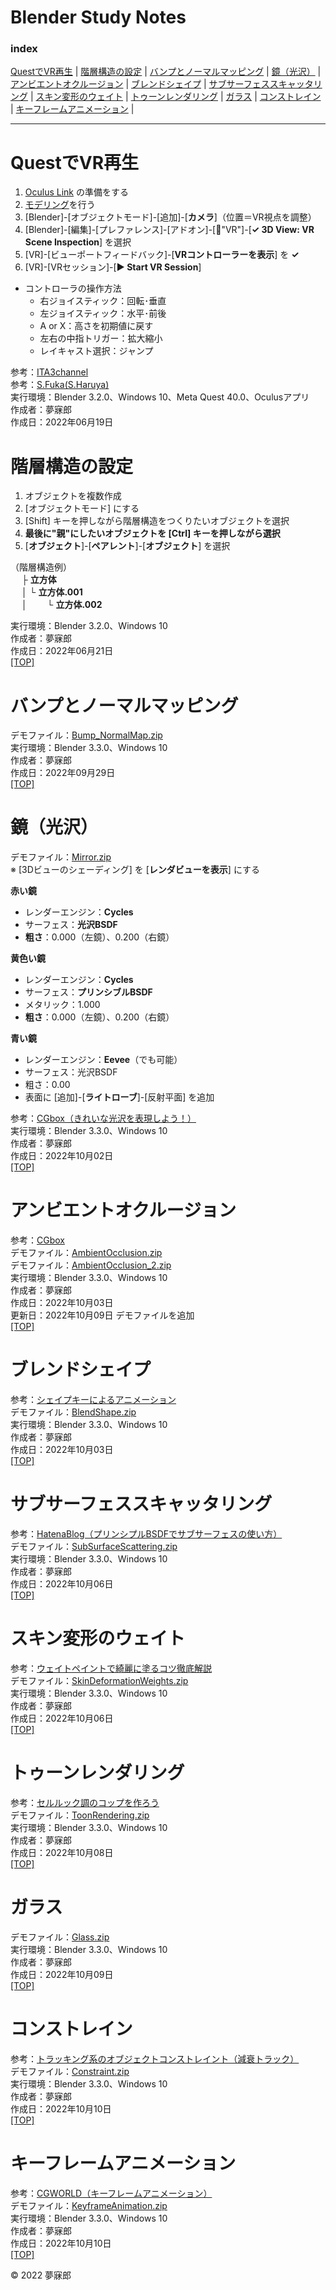 # Blender Study Notes<a id="TOP"></a>

### <b>index</b>

[QuestでVR再生](#220601) | [階層構造の設定](#220602) | [バンプとノーマルマッピング](#220901) | [鏡（光沢）](#221002) | [アンビエントオクルージョン](#221003) | [ブレンドシェイプ](#221003-2) | [サブサーフェススキャッタリング](#221006) | [スキン変形のウェイト](#221006-2) | [トゥーンレンダリング](#221008) | [ガラス](#221009) | [コンストレイン](#221010) | [キーフレームアニメーション](#221010-2) |
***


<a name="220601"></a>
# <b>QuestでVR再生</b>

1. [Oculus Link](https://github.com/mubirou/Unity3D/tree/master/study-notes#oculus-link%E3%81%AE%E6%BA%96%E5%82%99) の準備をする
1. [モデリング](https://github.com/mubirou/Blender/tree/master/introduction#014-%E3%83%86%E3%82%AF%E3%83%8B%E3%83%83%E3%82%AF%E3%83%92%E3%83%B3%E3%83%881)を行う
1. [Blender]-[オブジェクトモード]-[追加]-[**カメラ**]（位置＝VR視点を調整）
1. [Blender]-[編集]-[プレファレンス]-[アドオン]-[🔎"VR"]-[**✓ 3D View: VR Scene Inspection**] を選択
1. [VR]-[ビューポートフィードバック]-[**VRコントローラーを表示**] を **✓**
1. [VR]-[VRセッション]-[**▶ Start VR Session**]

* コントローラの操作方法
    * 右ジョイスティック：回転･垂直
    * 左ジョイスティック：水平･前後
    * A or X：高さを初期値に戻す
    * 左右の中指トリガー：拡大縮小
    * レイキャスト選択：ジャンプ

参考：[ITA3channel](https://www.youtube.com/watch?v=V6twUh5qMr8)  
参考：[S.Fuka(S.Haruya)](https://zenn.dev/sfuka/scraps/af95feae08b3ec)  
実行環境：Blender 3.2.0、Windows 10、Meta Quest 40.0、Oculusアプリ  
作成者：夢寐郎  
作成日：2022年06月19日  


<a id="220602"></a>
# <b>階層構造の設定</b>

1. オブジェクトを複数作成
1. [オブジェクトモード] にする
1. [Shift] キーを押しながら階層構造をつくりたいオブジェクトを選択
1. **最後に"親"にしたいオブジェクトを [Ctrl] キーを押しながら選択**
1. [**オブジェクト**]-[**ペアレント**]-[**オブジェクト**] を選択

（階層構造例）  
　  ├ **立方体**  
　  │   └ **立方体.001**  
　  │　　 └ **立方体.002**  

実行環境：Blender 3.2.0、Windows 10  
作成者：夢寐郎  
作成日：2022年06月21日  
[[TOP]](#TOP)


<a id="220901"></a>
# <b>バンプとノーマルマッピング</b>

デモファイル：[Bump_NormalMap.zip](https://github.com/mubirou/Blender-Study-Notes/blob/master/study-notes/zip/Bump_NormalMap.zip)  
実行環境：Blender 3.3.0、Windows 10  
作成者：夢寐郎  
作成日：2022年09月29日  
[[TOP]](#TOP)


<a id="221002"></a>
# <b>鏡（光沢）</b>

デモファイル：[Mirror.zip](https://github.com/mubirou/Blender-Study-Notes/blob/master/study-notes/zip/Mirror.zip)  
※ [3Dビューのシェーディング] を [**レンダビューを表示**] にする  

**赤い鏡**  
* レンダーエンジン：**Cycles**
* サーフェス：**光沢BSDF**
* **粗さ**：0.000（左鏡）、0.200（右鏡）

**黄色い鏡**  
* レンダーエンジン：**Cycles**
* サーフェス：**プリンシブルBSDF**
* メタリック：1.000
* **粗さ**：0.000（左鏡）、0.200（右鏡）

**青い鏡**
* レンダーエンジン：**Eevee**（でも可能）
* サーフェス：光沢BSDF
* 粗さ：0.00
* 表面に [追加]-[**ライトローブ**]-[反射平面] を追加

参考：[CGbox（きれいな光沢を表現しよう！）](https://cgbox.jp/blender-gloss/#index_id2)  
実行環境：Blender 3.3.0、Windows 10  
作成者：夢寐郎  
作成日：2022年10月02日  
[[TOP]](#TOP)


<a id="221003"></a>
# <b>アンビエントオクルージョン</b>

参考：[CGbox](https://cgbox.jp/blender-ao/#index_id1)  
デモファイル：[AmbientOcclusion.zip](https://github.com/mubirou/Blender-Study-Notes/blob/master/study-notes/zip/AmbientOcclusion.zip)  
デモファイル：[AmbientOcclusion_2.zip](https://github.com/mubirou/Blender-Study-Notes/blob/master/study-notes/zip/AmbientOcclusion_2.zip)  
実行環境：Blender 3.3.0、Windows 10  
作成者：夢寐郎  
作成日：2022年10月03日  
更新日：2022年10月09日 デモファイルを追加  
[[TOP]](#TOP)


<a id="221003-2"></a>
# <b>ブレンドシェイプ</b>

参考：[シェイプキーによるアニメーション](https://blender3d.biz/simpleanimation3dcg_deformed_shapekeys.html)  
デモファイル：[BlendShape.zip](https://github.com/mubirou/Blender-Study-Notes/blob/master/study-notes/zip/BlendShape.zip)  
実行環境：Blender 3.3.0、Windows 10  
作成者：夢寐郎  
作成日：2022年10月03日  
[[TOP]](#TOP)


<a id="221006"></a>
# <b>サブサーフェススキャッタリング</b>

参考：[HatenaBlog（プリンシプルBSDFでサブサーフェスの使い方）](https://hainarashi.hatenablog.com/entry/2020/10/28/105218)  
デモファイル：[SubSurfaceScattering.zip](https://github.com/mubirou/Blender-Study-Notes/blob/master/study-notes/zip/SubSurfaceScattering.zip)  
実行環境：Blender 3.3.0、Windows 10  
作成者：夢寐郎  
作成日：2022年10月06日  
[[TOP]](#TOP)


<a id="221006-2"></a>
# <b>スキン変形のウェイト</b>

参考：[ウェイトペイントで綺麗に塗るコツ徹底解説](https://www.youtube.com/watch?v=N0qUvuMjSGk)  
デモファイル：[SkinDeformationWeights.zip](https://github.com/mubirou/Blender-Study-Notes/blob/master/study-notes/zip/SkinDeformationWeights.zip)  
実行環境：Blender 3.3.0、Windows 10  
作成者：夢寐郎  
作成日：2022年10月06日  
[[TOP]](#TOP)


<a id="221008"></a>
# <b>トゥーンレンダリング</b>

参考：[セルルック調のコップを作ろう](https://www.youtube.com/watch?v=6LIThMN_iFo)  
デモファイル：[ToonRendering.zip](https://github.com/mubirou/Blender-Study-Notes/blob/master/study-notes/zip/ToonRendering.zip)  
実行環境：Blender 3.3.0、Windows 10  
作成者：夢寐郎  
作成日：2022年10月08日  
[[TOP]](#TOP)


<a id="221009"></a>
# <b>ガラス</b>

デモファイル：[Glass.zip](https://github.com/mubirou/Blender-Study-Notes/blob/master/study-notes/zip/Glass.zip)  
実行環境：Blender 3.3.0、Windows 10  
作成者：夢寐郎  
作成日：2022年10月09日  
[[TOP]](#TOP)


<a id="221010"></a>
# <b>コンストレイン</b>

参考：[トラッキング系のオブジェクトコンストレイント（減衰トラック）](https://blender-cg.net/tacking-constraint/)  
デモファイル：[Constraint.zip](https://github.com/mubirou/Blender-Study-Notes/blob/master/study-notes/zip/Constraint.zip)  
実行環境：Blender 3.3.0、Windows 10  
作成者：夢寐郎  
作成日：2022年10月10日  
[[TOP]](#TOP)


<a id="221010-2"></a>
# <b>キーフレームアニメーション</b>

参考：[CGWORLD（キーフレームアニメーション）](https://bit.ly/3rFFKXV)  
デモファイル：[KeyframeAnimation.zip](https://github.com/mubirou/Blender-Study-Notes/blob/master/study-notes/zip/KeyframeAnimation.zip)  
実行環境：Blender 3.3.0、Windows 10  
作成者：夢寐郎  
作成日：2022年10月10日  
[[TOP]](#TOP)

© 2022 夢寐郎  